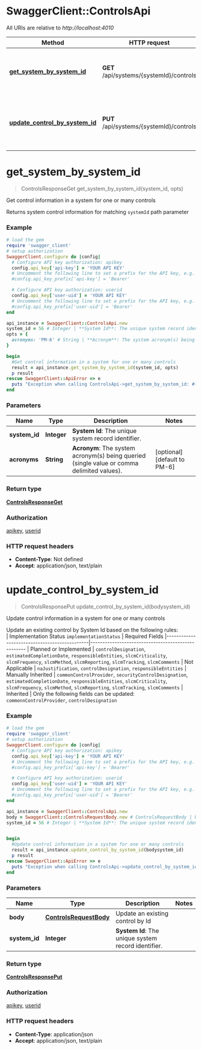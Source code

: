 # SwaggerClient::ControlsApi

All URIs are relative to *http://localhost:4010*

Method | HTTP request | Description
------------- | ------------- | -------------
[**get_system_by_system_id**](ControlsApi.md#get_system_by_system_id) | **GET** /api/systems/{systemId}/controls | Get control information in a system for one or many controls
[**update_control_by_system_id**](ControlsApi.md#update_control_by_system_id) | **PUT** /api/systems/{systemId}/controls | Update control information in a system for one or many controls

# **get_system_by_system_id**
> ControlsResponseGet get_system_by_system_id(system_id, opts)

Get control information in a system for one or many controls

Returns system control information for matching `systemId` path parameter

### Example
```ruby
# load the gem
require 'swagger_client'
# setup authorization
SwaggerClient.configure do |config|
  # Configure API key authorization: apikey
  config.api_key['api-key'] = 'YOUR API KEY'
  # Uncomment the following line to set a prefix for the API key, e.g. 'Bearer' (defaults to nil)
  #config.api_key_prefix['api-key'] = 'Bearer'

  # Configure API key authorization: userid
  config.api_key['user-uid'] = 'YOUR API KEY'
  # Uncomment the following line to set a prefix for the API key, e.g. 'Bearer' (defaults to nil)
  #config.api_key_prefix['user-uid'] = 'Bearer'
end

api_instance = SwaggerClient::ControlsApi.new
system_id = 56 # Integer | **System Id**: The unique system record identifier.
opts = { 
  acronyms: 'PM-6' # String | **Acronym**: The system acronym(s) being queried (single value or comma delimited values).
}

begin
  #Get control information in a system for one or many controls
  result = api_instance.get_system_by_system_id(system_id, opts)
  p result
rescue SwaggerClient::ApiError => e
  puts "Exception when calling ControlsApi->get_system_by_system_id: #{e}"
end
```

### Parameters

Name | Type | Description  | Notes
------------- | ------------- | ------------- | -------------
 **system_id** | **Integer**| **System Id**: The unique system record identifier. | 
 **acronyms** | **String**| **Acronym**: The system acronym(s) being queried (single value or comma delimited values). | [optional] [default to PM-6]

### Return type

[**ControlsResponseGet**](ControlsResponseGet.md)

### Authorization

[apikey](../README.md#apikey), [userid](../README.md#userid)

### HTTP request headers

 - **Content-Type**: Not defined
 - **Accept**: application/json, text/plain



# **update_control_by_system_id**
> ControlsResponsePut update_control_by_system_id(bodysystem_id)

Update control information in a system for one or many controls

Update an existing control by System Id based on the following rules:<br> | Implementation Status `implementationStatus` | Required Fields |----------------------------------------------|--------------------------------------------------- | Planned  or Implemented                      | `controlDesignation`, `estimatedCompletionDate`, `responsibleEntities`, `slcmCriticality`, `slcmFrequency`, `slcmMethod`, `slcmReporting`, `slcmTracking`, `slcmComments` | Not Applicable                               |  `naJustification`, `controlDesignation`, `responsibleEntities`   | Manually Inherited                           | `commonControlProvider`, `securityControlDesignation`, `estimatedCompletionDate`, `responsibleEntities`, `slcmCriticality`, `slcmFrequency`, `slcmMethod`, `slcmReporting`, `slcmTracking`, `slcmComments` | Inherited                                    | Only the following fields can be updated: `commonnControlProvider`, `controlDesignation`

### Example
```ruby
# load the gem
require 'swagger_client'
# setup authorization
SwaggerClient.configure do |config|
  # Configure API key authorization: apikey
  config.api_key['api-key'] = 'YOUR API KEY'
  # Uncomment the following line to set a prefix for the API key, e.g. 'Bearer' (defaults to nil)
  #config.api_key_prefix['api-key'] = 'Bearer'

  # Configure API key authorization: userid
  config.api_key['user-uid'] = 'YOUR API KEY'
  # Uncomment the following line to set a prefix for the API key, e.g. 'Bearer' (defaults to nil)
  #config.api_key_prefix['user-uid'] = 'Bearer'
end

api_instance = SwaggerClient::ControlsApi.new
body = SwaggerClient::ControlsRequestBody.new # ControlsRequestBody | Update an existing control by Id
system_id = 56 # Integer | **System Id**: The unique system record identifier.


begin
  #Update control information in a system for one or many controls
  result = api_instance.update_control_by_system_id(bodysystem_id)
  p result
rescue SwaggerClient::ApiError => e
  puts "Exception when calling ControlsApi->update_control_by_system_id: #{e}"
end
```

### Parameters

Name | Type | Description  | Notes
------------- | ------------- | ------------- | -------------
 **body** | [**ControlsRequestBody**](ControlsRequestBody.md)| Update an existing control by Id | 
 **system_id** | **Integer**| **System Id**: The unique system record identifier. | 

### Return type

[**ControlsResponsePut**](ControlsResponsePut.md)

### Authorization

[apikey](../README.md#apikey), [userid](../README.md#userid)

### HTTP request headers

 - **Content-Type**: application/json
 - **Accept**: application/json, text/plain



